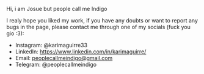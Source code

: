 Hi, i am Josue but people call me Indigo

I realy hope you liked my work, if you have any doubts or want to report any bugs in the page, please
contact me through one of my socials (fuck you gio :3):

- Instagram: @karimaguirre33
- LinkedIn: https://www.linkedin.com/in/karimaguirre/
- Email: peoplecallmeindigo@gmail.com
- Telegram: @peoplecallmeindigo